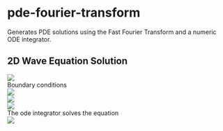 # pde-fourier-transform
Generates PDE solutions using the Fast Fourier Transform and a numeric ODE integrator.

## 2D Wave Equation Solution
<img src="https://latex.codecogs.com/gif.latex?\frac{\partial^2%20u}{\partial%20t^2}%20=%20v^2\nabla^2%20u=v^2(\frac{\partial^2%20u}{\partial%20x^2}%20+%20\frac{\partial^2%20u}{\partial%20y^2})"/>
<br/>Boundary conditions
<br/><img src="https://latex.codecogs.com/gif.latex?\text{Solution%20is%20defined%20on%20}%20D%20\implies%20\frac{\partial%20u}{\partial%20t}\rvert_{(\partial%20D,t)}=0"/>
<br/><img src="https://latex.codecogs.com/gif.latex?u(\vec{x},%200)=f(\vec{x})"/>
<br/><img src="https://latex.codecogs.com/gif.latex?\frac{\partial%20u}{\partial%20t}\rvert_{(\vec{x},%200)}=g(\vec{x})"/>
<br/>The ode integrator solves the equation
<br/><img src="https://latex.codecogs.com/gif.latex?\frac{d\hat{u}}{dt}=-v^2||\vec{\omega}||^2%20\hat{u}=-v^2(\omega_1^2%20+%20\omega_2^2)\hat{u}"/>